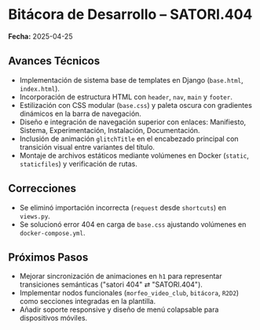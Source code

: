 # Bitácora de Desarrollo – SATORI.404

**Fecha:** 2025-04-25

## Avances Técnicos

- Implementación de sistema base de templates en Django (`base.html`, `index.html`).
- Incorporación de estructura HTML con `header`, `nav`, `main` y `footer`.
- Estilización con CSS modular (`base.css`) y paleta oscura con gradientes dinámicos en la barra de navegación.
- Diseño e integración de navegación superior con enlaces: Manifiesto, Sistema, Experimentación, Instalación, Documentación.
- Inclusión de animación `glitchTitle` en el encabezado principal con transición visual entre variantes del título.
- Montaje de archivos estáticos mediante volúmenes en Docker (`static`, `staticfiles`) y verificación de rutas.

## Correcciones

- Se eliminó importación incorrecta (`request` desde `shortcuts`) en `views.py`.
- Se solucionó error 404 en carga de `base.css` ajustando volúmenes en `docker-compose.yml`.

## Próximos Pasos

- Mejorar sincronización de animaciones en `h1` para representar transiciones semánticas ("satori 404" ⇄ "SATORI.404").
- Implementar nodos funcionales (`morfeo_video_club`, `bitácora`, `R2D2`) como secciones integradas en la plantilla.
- Añadir soporte responsive y diseño de menú colapsable para dispositivos móviles.

